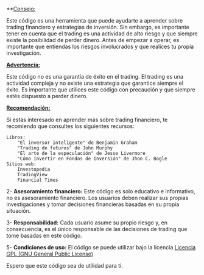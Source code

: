 **<u>Consejo:</u>

Este código es una herramienta que puede ayudarte a aprender sobre trading financiero y estrategias de inversión. Sin embargo, es importante tener en cuenta que el trading es una actividad de alto riesgo y que siempre existe la posibilidad de perder dinero. Antes de empezar a operar, es importante que entiendas los riesgos involucrados y que realices tu propia investigación.

**<u>Advertencia:</u>**

Este código no es una garantía de éxito en el trading. El trading es una actividad compleja y no existe una estrategia que garantice siempre el éxito. Es importante que utilices este código con precaución y que siempre estés dispuesto a perder dinero.

**<u>Recomendación:</u>**

Si estás interesado en aprender más sobre trading financiero, te recomiendo que consultes los siguientes recursos:

    Libros:
        "El inversor inteligente" de Benjamin Graham
        "Trading de futuros" de John Murphy
        "El arte de la especulación" de Jesse Livermore
        "Cómo invertir en Fondos de Inversión" de Jhon C. Bogle
    Sitios web:
        Investopedia
        TradingView
        Financial Times


2- **Asesoramiento financiero:** Este código es solo educativo e informativo, no es asesoramiento financiero. Los usuarios deben realizar sus propias investigaciones y tomar decisiones financieras basadas en su propia situación.

3- **Responsabilidad:** Cada usuario asume su propio riesgo y, en consecuencia, es el único responsable de las decisiones de trading que tome basadas en este código.

5- **Condiciones de uso:** El código se puede utilizar bajo la licencia [Licencia GPL (GNU General Public License)](https://www.gnu.org/licenses/gpl-3.0.html)

Espero que este código sea de utilidad para ti.
